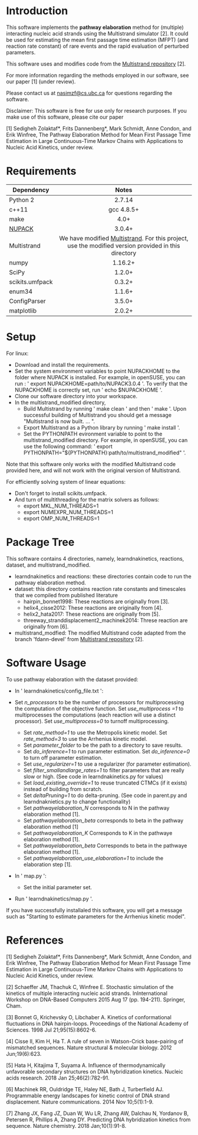 # Introduction

This software implements  the **pathway elaboration** method for (multiple) interacting nucleic acid strands using the  Multistrand simulator [2]. It could be used for estimating the mean first passage time estimation (MFPT) (and reaction rate constant) of rare events and the rapid evaluation of perturbed parameters. 
 
 This software uses and modifies code from the <a href="https://github.com/DNA-and-Natural-Algorithms-Group/multistrand">Multistrand repository</a> [2]. 

For more information regarding the methods employed in our software, see our paper [1] (under review). 

Please contact us at nasimzf@cs.ubc.ca for questions regarding the software.

Disclaimer: This software is free for use only for research purposes. If you make use of this software, please cite our paper

[1]  Sedigheh Zolaktaf*, Frits Dannenberg*, Mark Schmidt, Anne Condon, and Erik Winfree, The Pathway Elaboration Method for Mean First Passage Time Estimation in Large Continuous-Time Markov Chains with Applications to Nucleic Acid Kinetics, under review.

# Requirements 

| Dependency       | Notes          
| ------------- |:-------------:|
|Python 2 |2.7.14 |
|c++11|gcc 4.8.5+|
|make|4.0+ | 
|<a href="http://www.nupack.org/">NUPACK</a> |3.0.4+| 
|Multistrand|We have modified <a href="https://github.com/DNA-and-Natural-Algorithms-Group/multistrand">Multistrand</a>.  For this project,     <br />  use  the   modified version  provided in this directory| 
|numpy|1.16.2+| 
|SciPy | 1.2.0+ |
|scikits.umfpack|0.3.2+|
| enum34 | 1.1.6+ | 
| ConfigParser | 3.5.0+ | 
|matplotlib| 2.0.2+|



# Setup
For linux:
- Download and install the requirements. 
- Set the system environment variables to point NUPACKHOME to the folder where NUPACK is installed. For example, in openSUSE, you can run : ' export NUPACKHOME=path/to/NUPACK3.0.4 '. To verify that the NUPACKHOME is correctly set, run ' echo $NUPACKHOME '. 
- Clone our software directory into your workspace. 
- In the  multistrand_modified directory,
  - Build Multistrand by running ' make clean ' and then ' make '. Upon successful  building of  Multistrand you should get a message  "Multistrand is now built. ... ".
  - Export  Multistrand as a Python library by running  ' make install '. 
  - Set the  PYTHONPATH evironment variable to point to the multistrand_modified  directory. For example, in openSUSE, you can use the following command: ' export PYTHONPATH="${PYTHONPATH}:path/to/multistrand_modified" '.  

Note that this software only works with the modified Multistrand code provided here, and will not work with the original version of Multistrand.

For efficiently solving system of linear equations: 
- Don't forget to install scikits.umfpack.  
- And turn of multithreading for the matrix solvers as follows: 
  - export MKL_NUM_THREADS=1
  - export NUMEXPR_NUM_THREADS=1
  - export OMP_NUM_THREADS=1

 

# Package Tree
This software contains 4  directories, namely, learndnakinetics, reactions, dataset, and multistrand_modified. 
- learndnakinetics and reactions:  these directories contain code to run the pathway elaboration method. 
- dataset: this directory contains reaction rate constants and timescales that we compiled from published literature
  - hairpin_bonnet1998:  These reactions are originally from [3]. 
  - helix4_cisse2012: These reactions are originally from  [4].
  - helix2_hata2017: These reactions are originally from  [5]. 
  - threeway_stranddisplacement2_machinek2014: Threse reaction are originally from [6].
- multistrand_modfied: The modified Multistrand code adapted from the branch 'fdann-devel' from  <a href="https://github.com/DNA-and-Natural-Algorithms-Group/multistrand">  Multistrand repository</a> [2]. 


# Software Usage 
To use pathway elaboration with the dataset provided:
- In ' learndnakinetics/config_file.txt ': 
- Set *n_processors* to be the number of processors for multiprocessing the computation of the objective function. Set *use_multiprocess =1* to multiprocesses the computations (each reaction will use a distinct processor). Set *use_multiprocess=0* to turnoff multiprocessing. 
  - Set *rate_method=1* to use the Metropolis kinetic model. Set *rate_method=3* to use the Arrhenius kinetic model. 
  - Set *parameter_folder* to be the path to a directory to save results. 
  - Set  *do_inference=1* to run parameter estimation. Set *do_inference=0* to turn off parameter estimation. 
  - Set  *use_regularizer=1* to use a  regularizer (for parameter estimation). 
  - Set *filter_smallandlarge_rates=1* to filter parameters that are really slow or high.  (See code in learndnakinetics.py for values)
  - Set *load_existing_override=1* to reuse truncated CTMCs (if it exists) instead of building from scratch. 
  - Set *deltaPruning=1* to do delta-pruning.  (See code in parent.py and learndnaknietics.py to change functionality)
  - Set *pathwayelaboration_N*  corresponds to N in the pathway elaboration method [1]. 
  - Set *pathwayelaboration_beta* corresponds to beta in the pathway elaboration method [1] 
  - Set *pathwayelaboration_K* Corresponds to K in the pathwaye elaboration method [1]. 
  - Set *pathwayelaboration_beta* Corresponds to beta in the pathwaye elaboration method [1]. 
  - Set *pathwayelaboration_use_elaboration=1* to include the elaboration step [1]. 
  
 - In ' map.py ': 
   - Set the initial parameter set. 
 - Run  ' learndnakinetics/map.py '. 
 
  If you have successfully installaled this software,  you will get a message such as "Starting to estimate parameters for the Arrhenius kinetic model". 

# References 

[1]  Sedigheh Zolaktaf*, Frits Dannenberg*, Mark Schmidt, Anne Condon, and Erik Winfree, The Pathway Elaboration Method for Mean First Passage Time Estimation in Large Continuous-Time Markov Chains with Applications to Nucleic Acid Kinetics, under review.

[2] Schaeffer JM, Thachuk C, Winfree E. Stochastic simulation of the kinetics of multiple interacting nucleic acid strands. InInternational Workshop on DNA-Based Computers 2015 Aug 17 (pp. 194-211). Springer, Cham.

[3] Bonnet G, Krichevsky O, Libchaber A. Kinetics of conformational fluctuations in DNA hairpin-loops. Proceedings of the National Academy of Sciences. 1998 Jul 21;95(15):8602-6.
 
[4] Cisse II, Kim H, Ha T. A rule of seven in Watson-Crick base-pairing of mismatched sequences. Nature structural & molecular biology. 2012 Jun;19(6):623.
 
[5] Hata H, Kitajima T, Suyama A. Influence of thermodynamically unfavorable secondary structures on DNA hybridization kinetics. Nucleic acids research. 2018 Jan 25;46(2):782-91.

[6] Machinek RR, Ouldridge TE, Haley NE, Bath J, Turberfield AJ. Programmable energy landscapes for kinetic control of DNA strand displacement. Nature communications. 2014 Nov 10;5(1):1-9.

[7] Zhang JX, Fang JZ, Duan W, Wu LR, Zhang AW, Dalchau N, Yordanov B, Petersen R, Phillips A, Zhang DY. Predicting DNA hybridization kinetics from sequence. Nature chemistry. 2018 Jan;10(1):91-8.
